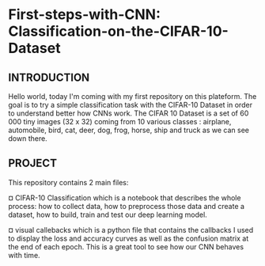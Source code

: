 # First-steps-with-CNN: Classification-on-the-CIFAR-10-Dataset

## INTRODUCTION

Hello world, today I'm coming with my first repository on this plateform. The goal is to try a simple classification task with the CIFAR-10 Dataset in order to understand better how CNNs work. The CIFAR 10 Dataset is a set of 60 000 tiny images (32 x 32) coming from 10 various classes : airplane, automobile, bird, cat, deer, dog, frog, horse, ship and truck as we can see down there.

## PROJECT
This repository contains 2 main files: 

¤ CIFAR-10 Classification which is a notebook that describes the whole process: how to collect data, how to preprocess those data and create a dataset, how to build, train and test our deep learning model.

¤ visual callebacks which is a python file that contains the callbacks I used to display the loss and accuracy curves as well as the confusion matrix at the end of each epoch. This is a great tool to see how our CNN behaves with time.

